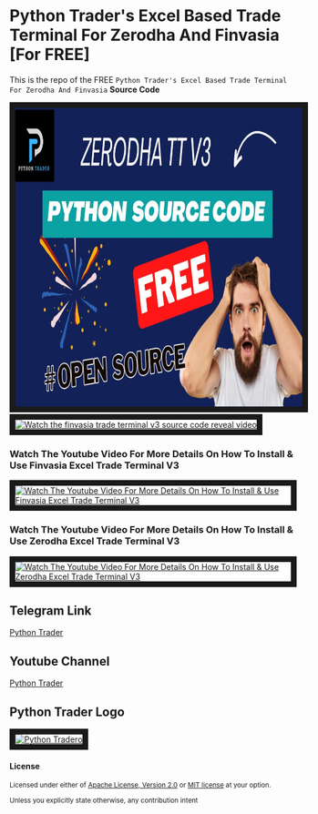 # Python Trader's Excel Based Trade Terminal For Zerodha And Finvasia [For FREE]
This is the repo of the FREE `Python Trader's Excel Based Trade Terminal For Zerodha And Finvasia` **Source Code** 

<a href="http://www.youtube.com/watch?feature=player_embedded&v=iMVLyfRUE7E" target="_blank">
 <img src=".assets/thumbnails/zerodha_ttv3_thumbnail_1.jpeg" alt="Watch the zerodha trade terminal v3 source code reveal video" width="1000" height="525" border="10" />
</a>


<a href="http://www.youtube.com/watch?feature=player_embedded&v=iMVLyfRUE7E" target="_blank">
 <img src=".assets/thumbnails/finvasia_ttv3_thumbnail_1.png" alt="Watch the finvasia trade terminal v3 source code reveal video" width="1000" height="450" border="10" />
</a>

### Watch The Youtube Video For More Details On How To Install & Use Finvasia Excel Trade Terminal V3
<a href="http://www.youtube.com/watch?feature=player_embedded&v=mPLBCT_Cxbw" target="_blank">
 <img src=".assets/thumbnails/finvasia_ttv3_thumbnail.png" alt="Watch The Youtube Video For More Details On How To Install & Use Finvasia Excel Trade Terminal V3" width="1000" height="450" border="10" />
</a>

### Watch The Youtube Video For More Details On How To Install & Use Zerodha Excel Trade Terminal V3
<a href="http://www.youtube.com/watch?feature=player_embedded&v=2MgPtQijtCw" target="_blank">
 <img src=".assets/thumbnails/zerodha_ttv3_thumbnail.png" alt="Watch The Youtube Video For More Details On How To Install & Use Zerodha Excel Trade Terminal V3" width="1000" height="450" border="10" />
</a>

## Telegram Link
[Python Trader](https://t.me/pythontrader)

## Youtube Channel
[Python Trader](https://youtube.com/@pythontraders)

## Python Trader Logo
<a href="https://t.me/pythontrader" target="_blank">
 <img src=".assets/thumbnails/PythonTraderGroup.jpeg" alt="Python Tradero" width="200" height="200" border="10" />
</a>


#### License

<sup>
Licensed under either of <a href="LICENSE-APACHE">Apache License, Version
2.0</a> or <a href="LICENSE-MIT">MIT license</a> at your option.
</sup>

<br>

<sub>
Unless you explicitly state otherwise, any contribution intent
